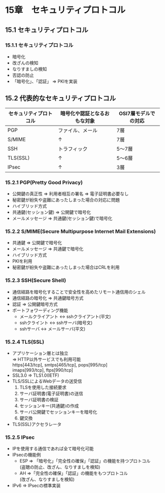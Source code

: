 # 15章　セキュリティプロトコル
## 15.1 セキュリティプロトコル
### 15.1.1 セキュリティプロトコル

* 暗号化
* 改ざんの検知
* なりすましの検知
* 否認の防止
* 「暗号化」、「認証」 => PKIを実装

## 15.2 代表的なセキュリティプロトコル

セキュリティプロトコル | 暗号化や認証となるおもな対象 | OSI7層モデルでの対応
--- | --- | ---
PGP | ファイル、メール | 7層
S/MIME | ↑ | 7層
SSH | トラフィック | 5～7層
TLS(SSL) | ↑ | 5～6層
IPsec | ↑ | 3層

### 15.2.1 PGP(Pretty Good Privacy)

* 公開鍵の真正性 => 利用者相互の署名 => 電子証明書必要なし
* 秘密鍵が紛失や盗難にあったしまった場合の対応に問題
* ハイブリッド方式
* 共通鍵(セッション鍵) => 公開鍵で暗号化
* メールメッセージ => 共通鍵(セッション鍵)で暗号化

### 15.2.2 S/MIME(Secure Multipurpose Internet Mail Extensions)

* 共通鍵 => 公開鍵で暗号化
* メールメッセージ => 共通鍵で暗号化
* ハイブリッド方式
* PKIを利用
* 秘密鍵が紛失や盗難にあったしまった場合はCRLを利用

### 15.2.3 SSH(Secure Shell)

* 通信経路を暗号化することで安全性を高めたリモート通信用のシェル
* 通信経路の暗号化 => 共通鍵暗号方式
* 認証 => 公開鍵暗号方式
* ポートフォワーディング機能
	* メールクライアント <-> sshクライアント(平文)
	* sshクライント <-> sshサーバ(暗号文)
	* sshサーバ <-> メールサーバ(平文)

### 15.2.4 TLS(SSL)

* アプリケーション層とは独立  
=> HTTP以外サービスでも利用可能  
https[443/tcp], smtps[465/tcp], pops[995/tcp]  
imaps[993/tcp], ftps[990/tcp]  
* SSL3.0 => TLS1.0(IETF)
* TLS/SSLによるWebデータの送受信
	1. TLSを使用した接続要求
	1. サーバ証明書(電子証明書)の送信
	1. サーバ証明書の検証
	1. セッションキー(共通鍵)の作成
	1. サーバ公開鍵でセッションキーを暗号化
	1. 鍵交換
* TLS(SSL)アクセラレータ

### 15.2.5 IPsec
* IPを使用する通信であれば全て暗号化可能
* IPsecの機能例
	* ESP => 「暗号化」「完全性の確保」「認証」の機能を持つプロトコル  
(盗聴の防止、改ざん、なりすましを検知)
	* AH =>「完全性の確保」「認証」の機能をもつプロトコル  
(改ざん、なりすましを検知) 
* IPv6 => IPsecの標準実装
